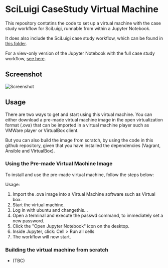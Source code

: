 SciLuigi CaseStudy Virtual Machine
==================================

This repository contatins the code to set up a virtual machine with the case
study workflow for SciLuigi, runnable from within a Jupyter Notebook. 

It does also include the SciLuigi case study workflow, which can be found
in [this folder](https://github.com/pharmbio/bioimg-sciluigi-casestudy/tree/master/roles/sciluigi_usecase/files/proj/largescale_svm).

For a view-only version of the Jupyter Notebook with the full case study workflow,
[see here](https://github.com/pharmbio/bioimg-sciluigi-casestudy/blob/master/roles/sciluigi_usecase/files/proj/largescale_svm/wffindcost.ipynb).

Screenshot
----------

![Screenshot](http://i.imgur.com/VRokaSY.png)

Usage
-----

There are two ways to get and start using this virtual machine. You can either
download a pre-made virtual machine image in the open virtualization format
(.ova) that can be imported in a virtual machine player such as VMWare player
or VirtualBox client.

But you can also build the image from scratch, by using the code in this github
repository, given that you have installed the dependencies (Vagrant, Ansible
and VirtualBox).

### Using the Pre-made Virtual Machine Image

To install and use the pre-made virtual machine, follow the steps below:

Usage: 

1. Import the .ova image into a Virtual Machine software such as Virtual box. 
2. Start the virtual machine. 
3. Log in with ubuntu and changethis...
4. Open a terminal and execute the passwd command, to immediately set a new password.
5. Click the "Open Jupyter Notebook" icon on the desktop.
6. Inside Jupyter, click: Cell > Run all cells
7. The workflow will now start.

### Building the virtual machine from scratch

- (TBC)
